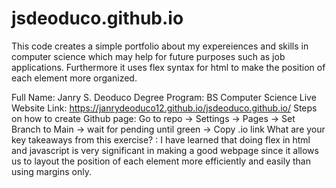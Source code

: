 # jsdeoduco.github.io

This code creates a simple portfolio about my expereiences and skills in computer science which may help for future purposes such as job applications. Furthermore it uses flex syntax for html to make the position of each element more organized.

Full Name: Janry S. Deoduco
Degree Program: BS Computer Science
Live Website Link: https://janrydeoduco12.github.io/jsdeoduco.github.io/
Steps on how to create Github page: Go to repo -> Settings -> Pages -> Set Branch to Main -> wait for pending until green -> Copy .io link
What are your key takeaways from this exercise? : I have learned that doing flex in html and javascript is very significant in making a good webpage since it allows us to layout the position of each element more efficiently and easily than using margins only.

